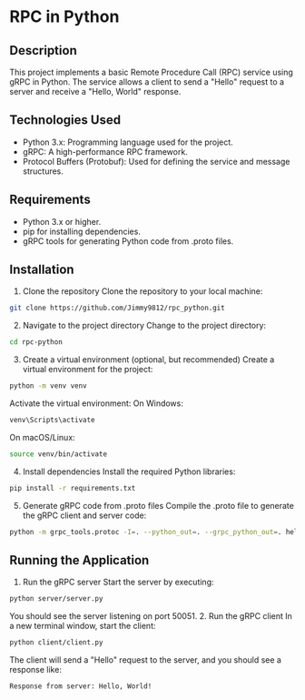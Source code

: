 # RPC in Python
## Description
This project implements a basic Remote Procedure Call (RPC) service using gRPC in Python. The service allows a client to send a "Hello" request to a server and receive a "Hello, World" response.

## Technologies Used
- Python 3.x: Programming language used for the project.
- gRPC: A high-performance RPC framework.
- Protocol Buffers (Protobuf): Used for defining the service and message structures.
## Requirements
- Python 3.x or higher.
- pip for installing dependencies.
- gRPC tools for generating Python code from .proto files.
## Installation
1. Clone the repository
Clone the repository to your local machine:
```bash
git clone https://github.com/Jimmy9812/rpc_python.git
```
2. Navigate to the project directory
Change to the project directory:
```bash
cd rpc-python
```
3. Create a virtual environment (optional, but recommended)
Create a virtual environment for the project:
```bash
python -m venv venv
```
Activate the virtual environment:
On Windows:
```bash
venv\Scripts\activate
```
On macOS/Linux:
```bash
source venv/bin/activate
```
4. Install dependencies
Install the required Python libraries:
```bash
pip install -r requirements.txt
```
5. Generate gRPC code from .proto files
Compile the .proto file to generate the gRPC client and server code:
```bash
python -m grpc_tools.protoc -I=. --python_out=. --grpc_python_out=. hello.proto
```
## Running the Application
1. Run the gRPC server
Start the server by executing:
```bash
python server/server.py
```
You should see the server listening on port 50051.
2. Run the gRPC client
In a new terminal window, start the client:
```bash
python client/client.py
```
The client will send a "Hello" request to the server, and you should see a response like:
```bash
Response from server: Hello, World!
```
